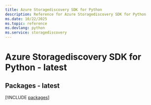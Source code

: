 ```yaml
---
title: Azure Storagediscovery SDK for Python
description: Reference for Azure Storagediscovery SDK for Python
ms.date: 10/22/2025
ms.topic: reference
ms.devlang: python
ms.service: storagediscovery
---
```

# Azure Storagediscovery SDK for Python - latest
## Packages - latest
[!INCLUDE [packages](storagediscovery-index.md)]